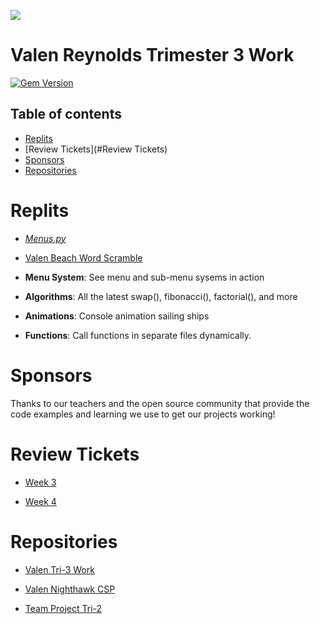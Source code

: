 [![](https://www.google.com/url?sa=i&url=https%3A%2F%2Fwww.istockphoto.com%2Fphotos%2Fdark-web-hacker&psig=AOvVaw1HI3b8zGKe9EQkmEz3fZ-0&ust=1650573511241000&source=images&cd=vfe&ved=0CAwQjRxqFwoTCPCmyNS_o_cCFQAAAAAdAAAAABAD)](https://github.com/ValenReynolds/Valen-Tri-3-Work/)

# Valen Reynolds Trimester 3 Work


[![Gem Version](https://badge.fury.io/rb/beautiful-jekyll-theme.svg)](https://badge.fury.io/rb/beautiful-jekyll-theme)

## Table of contents

- [Replits](#replit)
- [Review Tickets](#Review Tickets)
- [Sponsors](#sponsors) 
- [Repositories](#Repositories)


# Replits

- [*Menus.py*](https://replit.com/@valenryanreynol/Valen-Tri-3-Work#.replit) 

- [Valen Beach Word Scramble](https://replit.com/@valenryanreynol/Beach-Guessing-Game#Team-MicrosoftTechSupport/main.py)

- **Menu System**: See menu and sub-menu sysems in action
- **Algorithms**: All the latest swap(), fibonacci(), factorial(), and more
- **Animations**: Console animation sailing ships
- **Functions**: Call functions in separate files dynamically.

# Sponsors

Thanks to our teachers and the open source community that provide the code examples and learning we use to get our projects working!

# Review Tickets

- [Week 3](https://github.com/ValenReynolds/Valen-Tri-3-Work/issues/1)

- [Week 4](https://github.com/ValenReynolds/Valen-Tri-3-Work/issues/2)

# Repositories

- [Valen Tri-3 Work](https://github.com/ValenReynolds/Valen-Tri-3-Work/)

- [Valen Nighthawk CSP](https://github.com/ValenReynolds/nighthawk_csp)

- [Team Project Tri-2](https://github.com/YashShah138/Team-MicrosoftTechSupport) 


